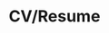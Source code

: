 ---
layout: page
title: CV/Resume
nav: true
nav_order: 6
dropdown: true
children: 
    - title: CV
      permalink: /cv/
    - title: divider
    - title: Resume
      permalink: /resume/
---